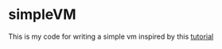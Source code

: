 # simpleVM

This is my code for writing a simple vm inspired by this [tutorial](https://www.jmeiners.com/lc3-vm/)
